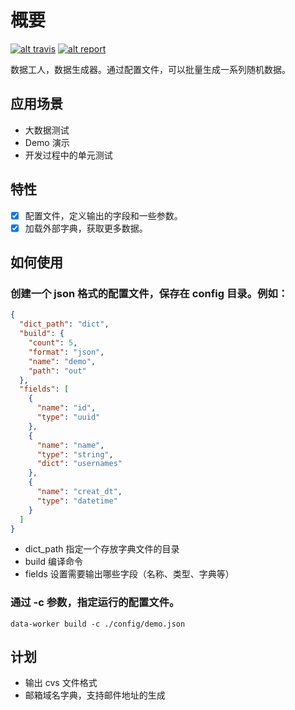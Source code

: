 # 概要

[![alt travis](https://travis-ci.org/lalolv/data-worker.svg?branch=master)](https://travis-ci.org/lalolv/data-worker)
[![alt report](https://goreportcard.com/badge/github.com/lalolv/data-worker)](https://goreportcard.com/report/github.com/lalolv/data-worker)

数据工人，数据生成器。通过配置文件，可以批量生成一系列随机数据。

## 应用场景

- 大数据测试
- Demo 演示
- 开发过程中的单元测试

## 特性

- [x] 配置文件，定义输出的字段和一些参数。
- [x] 加载外部字典，获取更多数据。

## 如何使用

### 创建一个 json 格式的配置文件，保存在 config 目录。例如：

```json
{
  "dict_path": "dict",
  "build": {
    "count": 5,
    "format": "json",
    "name": "demo",
    "path": "out"
  },
  "fields": [
    {
      "name": "id",
      "type": "uuid"
    },
    {
      "name": "name",
      "type": "string",
      "dict": "usernames"
    },
    {
      "name": "creat_dt",
      "type": "datetime"
    }
  ]
}
```

- dict_path 指定一个存放字典文件的目录
- build 编译命令
- fields 设置需要输出哪些字段（名称、类型、字典等）

### 通过 -c 参数，指定运行的配置文件。

```shell
data-worker build -c ./config/demo.json
```

## 计划

- 输出 cvs 文件格式
- 邮箱域名字典，支持邮件地址的生成
